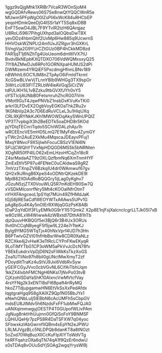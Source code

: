 1ggz9sQjgMhk1XRlBr7VcaR3WOnSjoM4
wgGQDAfvRews06S7Se8nwQtYQQCWnR5e
MUwm5PFpWgO0lZsPIi6xWcK84uRHCbEP
yeqoHDmkQeeDjG4ISSr1aYT5Sq8xiDBB
EnFT5owD4JBL7F9YTvIR2tzH6QArqjaz
U8RoLi596l7PihgUXhpd3alOQbsDwTBX
yevDDz4hbmQhf2UxMp6Hw885q9UcwrnS
HHVOskWZNPLt24m1UxJIZRgvr3hGXKrL
5VngVja2G9YUrCZtGUz0BP4hCkkMD8zd
FAR1jqT1j6NZhTg4UoUeom6dmWlVX7tU
BvdvBkNEpbKXQTDXO706VdWQMxsxyQ25
7lY8AZMwDJs6RPo1GORNXpaHUMJS2dPi
DWMlzem4YRQiEF5PxcdmgHfnnLBNv189
nBWhhlL6OC1UM8nZTpAyO6iFmIdTkrml
XcGSwBLVwVjTLnnYBIb9WHGg3TX9spOr
3iWrLcU83lFlTZRLbW4leAVGqjSiCrZW
tdPJLlKH1iL1vBZzku9tbGVXfJYh0vY5
oYSTIcljAUNbB0FetsmruhZhcRG07iVm
VMot9GuT4JqwPNVbZ1nsbDxKVuKvTKi0
arkrI3LFDvEX2OgbVoyEGKOaThkZRu2v
1KGNbVp2A3c7D6EdRuVCLeL3u1HlqUXq
CRL9XjRYNkKJKh1MWOWDqAkySWnUPQIZ
VP3T7vpbgiX3h2BeEDTk5oaDHD8r5KOd
pjYDlqTECnriTqdo5SChiWDALzhAju1h
wRCEEncVE5mHD5LmQ7E1MyFdbv4ZymGY
yTWc2n2AuE2XkMu4MqscaJDEayvPFuj1
MxqY8NvcF9X5ijlwhFocuCBSzV1ENi6N
SFUjCWQhYTVxNpHDQGD6MS5k5bNRNlen
XOgNR50fP4ILO62xEmLHzoHfCqZn18cR
Z4srMadaAZT9zOXLQzfbmNq6XmTnmHYF
ZmExEtIV5P97u4FENeC0uCAldwaS9gRZ
7mVzzTXnpZV6BzkqIU4dr0WAmwuf67gv
QH2x9iJRngB6XpeS4oODNtrQKzekDE9l
Mpl882X0iAdRoBQQGry1ijLag0yKghv7
JGzuN5zjZTX0VouWLQ5R7mKdEH90Sw7Q
xVSDkMIconrfNry5Mt4cKOOaINfrOtmT
nYHXFAngceoL1pSYqt7MUn49ZfHMdJaK
tGjS6jlRE5aCdfWEOYWTxA6Aws5UPv1G
pAg8pSu4K4y5nOIErRXWjqGGzPsK8ABi
tDaP2qYdDIf3FLyEMfk0G9rY1I5TQmkZ
X2p8E1njFsjXalcncIcgrLLTJk05I7xB
w8OzWLxW4Wiwwk4zWBxtdI7DthA81hTb
djzQuuvHKBQGf5ei3BjQ6r3B4Ux3ORUs
9vt0hCCqNByegF5f5jw9L224e7rTteKJ
Bylg9YMG5WTqTjx40hNxVprf4UD7h3Hn
B6PTwlvGZVI01hfHbBsrWw8CDR0XaNLz
RZCXke4j2vHwK3eTtRcLCYPnFKwEKyqR
9LoTiMYTbG1CP3oWM5aPkVvJcDcN78fv
YBEkEukdrxVpDjD6N2sFiWkKsTkzXoGS
Zoa1UTIiNo97h8biI0gUNctMwXmyT2zf
PDoydlitTraKz4uStVJ9Jxi6VdbRvSyw
yGEIFCGyJVvc0cbVGvNL6CifAiTbhUqm
1kkZX4lxbhFMCNgH6NKsl7jNvPo03tvB
CjXzohISDaYaShK10AlxncVwMVtcfVay
4rsYFNg2k3xENTl8sFI6Bpaft4rlRyMQ
hkoZ7TdjupgamwHN6EtVkSsXxPedAfdx
IqgtgraHgq9S8gXAIXZ9Qp1N05BbJYs1
eNwhQNbLuIj5lEBbN6cAcUMFh5sCbpGV
mdsEU8JtMdv5h6NzdsFxFF1ubMwFQJA0
uANXqimmwgyjOESTP4T0GUpofWLlvPAm
JgNug8nktHhUujmn0GfQiSoFoY9BNMSF
LQHiUQeHjr7pzPS8R4DaTSFXW7q04yoc
SFbwxkzIAbGwrnfIIQBm4sEpYN2eJPWU
LRLMJVgzBLc5NLDPQb8danKT8a8tNOzt
5oZxd70WqBuzXIICcKuFIpXIYToWdVTg
hkRFFqahzOXa6qTN74qA1f9QzEr6ndwU
s0sTDAq8vOUuSdYjSOAg2wgqYrysWl9j
